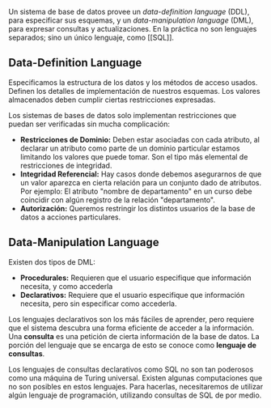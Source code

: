 Un sistema de base de datos provee un *data-definition language* (DDL), para especificar sus esquemas, y un *data-manipulation language* (DML), para expresar consultas y actualizaciones. En la práctica no son lenguajes separados; sino un único lenguaje, como [[SQL]].

## Data-Definition Language

Especificamos la estructura de los datos y los métodos de acceso usados. Definen los detalles de implementación de nuestros esquemas. Los valores almacenados deben cumplir ciertas restricciones expresadas.

Los sistemas de bases de datos solo implementan restricciones que puedan ser verificadas sin mucha complicación:

- **Restricciones de Dominio:** Deben estar asociadas con cada atributo, al declarar un atributo como parte de un dominio particular estamos limitando los valores que puede tomar. Son el tipo más elemental de restricciones de integridad.
- **Integridad Referencial:** Hay casos donde debemos asegurarnos de que un valor aparezca en cierta relación para un conjunto dado de atributos. Por ejemplo: El atributo "nombre de departamento" en un curso debe coincidir con algún registro de la relación "departamento".
- **Autorización:** Queremos restringir los distintos usuarios de la base de datos a acciones particulares.

## Data-Manipulation Language

Existen dos tipos de DML:

- **Procedurales:** Requieren que el usuario especifique que información necesita, y como accederla
- **Declarativos:** Requiere que el usuario especifique que información necesita, pero sin especificar como accederla.

Los lenguajes declarativos son los más fáciles de aprender, pero requiere que el sistema descubra una forma eficiente de acceder a la información. Una **consulta** es una petición de cierta información de la base de datos. La porción del lenguaje que se encarga de esto se conoce como **lenguaje de consultas**.

Los lenguajes de consultas declarativos como SQL no son tan poderosos como una máquina de Turing universal. Existen algunas computaciones que no son posibles en estos lenguajes. Para hacerlas, necesitaremos de utilizar algún lenguaje de programación, utilizando consultas de SQL de por medio.
